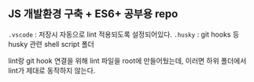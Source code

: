 ## JS 개발환경 구축 + ES6+ 공부용 repo

`.vscode` : 저장시 자동으로 lint 적용되도록 설정되어있다.
`.husky` : git hooks 등 husky 관련 shell script 폴더

lint랑 git hook 연결을 위해 lint 파일을 root에 만들어뒀는데,
이러면 하위 폴더에서 lint가 제대로 동작하지 않는다.
